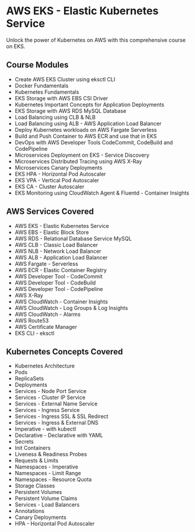 
<html>
<head>
  <title>AWS EKS - Elastic Kubernetes Service</title>
</head>
<body>
  <h1>AWS EKS - Elastic Kubernetes Service</h1>
  <p>Unlock the power of Kubernetes on AWS with this comprehensive course on EKS.</p>
  <h2>Course Modules</h2>
  <ul>
    <li>Create AWS EKS Cluster using eksctl CLI</li>
    <li>Docker Fundamentals</li>
    <li>Kubernetes Fundamentals</li>
    <li>EKS Storage with AWS EBS CSI Driver</li>
    <li>Kubernetes Important Concepts for Application Deployments</li>
    <li>EKS Storage with AWS RDS MySQL Database</li>
    <li>Load Balancing using CLB & NLB</li>
    <li>Load Balancing using ALB - AWS Application Load Balancer</li>
    <li>Deploy Kubernetes workloads on AWS Fargate Serverless</li>
    <li>Build and Push Container to AWS ECR and use that in EKS</li>
    <li>DevOps with AWS Developer Tools CodeCommit, CodeBuild and CodePipeline</li>
    <li>Microservices Deployment on EKS - Service Discovery</li>
    <li>Microservices Distributed Tracing using AWS X-Ray</li>
    <li>Microservices Canary Deployments</li>
    <li>EKS HPA - Horizontal Pod Autoscaler</li>
    <li>EKS VPA - Vertical Pod Autoscaler</li>
    <li>EKS CA - Cluster Autoscaler</li>
    <li>EKS Monitoring using CloudWatch Agent & Fluentd - Container Insights</li>
  </ul>
  <h2>AWS Services Covered</h2>
  <ul>
    <li>AWS EKS - Elastic Kubernetes Service</li>
    <li>AWS EBS - Elastic Block Store</li>
    <li>AWS RDS - Relational Database Service MySQL</li>
    <li>AWS CLB - Classic Load Balancer</li>
    <li>AWS NLB - Network Load Balancer</li>
    <li>AWS ALB - Application Load Balancer</li>
    <li>AWS Fargate - Serverless</li>
    <li>AWS ECR - Elastic Container Registry</li>
    <li>AWS Developer Tool - CodeCommit</li>
    <li>AWS Developer Tool - CodeBuild</li>
    <li>AWS Developer Tool - CodePipeline</li>
    <li>AWS X-Ray</li>
    <li>AWS CloudWatch - Container Insights</li>
    <li>AWS CloudWatch - Log Groups & Log Insights</li>
    <li>AWS CloudWatch - Alarms</li>
    <li>AWS Route53</li>
    <li>AWS Certificate Manager</li>
    <li>EKS CLI - eksctl</li>
  </ul>
  <h2>Kubernetes Concepts Covered</h2>
  <ul>
    <li>Kubernetes Architecture</li>
    <li>Pods</li>
    <li>ReplicaSets</li>
    <li>Deployments</li>
    <li>Services - Node Port Service</li>
    <li>Services - Cluster IP Service</li>
    <li>Services - External Name Service</li>
    <li>Services - Ingress Service</li>
    <li>Services - Ingress SSL & SSL Redirect</li>
    <li>Services - Ingress & External DNS</li>
    <li>Imperative - with kubectl</li>
    <li>Declarative - Declarative with YAML</li>
    <li>Secrets</li>
    <li>Init Containers</li>
    <li>Liveness & Readiness Probes</li>
    <li>Requests & Limits</li>
    <li>Namespaces - Imperative</li>
    <li>Namespaces - Limit Range</li>
    <li>Namespaces - Resource Quota</li>
    <li>Storage Classes</li>
    <li>Persistent Volumes</li>
    <li>Persistent Volume Claims</li>
    <li>Services - Load Balancers</li>
    <li>Annotations</li>
    <li>Canary Deployments</li>
    <li>HPA - Horizontal Pod Autoscaler</li>
    
